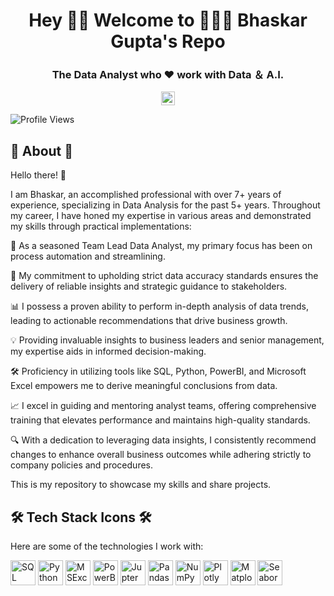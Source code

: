 <h1 align="center">Hey 👋🏻 Welcome to 👨🏻‍💻 Bhaskar Gupta's Repo</h1>

<h3 align="center">The Data Analyst who ♥ work with Data ＆ A.I.</h3>

<p align="center">
<a href="https://linkedin.com/in/bhaskarguptaa" target="blank">
<img align="center" src="https://cdn.jsdelivr.net/npm/simple-icons@3/icons/linkedin.svg" alt="Bhaskar-Gupta" width="22px" />
</a>

![Profile Views](https://komarev.com/ghpvc/?username=BSGuptaa&color=blue)

## 📝 About 📝

Hello there! 👋

I am Bhaskar, an accomplished professional with over 7+ years of experience, specializing in Data Analysis for the past 5+ years. Throughout my career, I have honed my expertise in various areas and demonstrated my skills through practical implementations:

🚀 As a seasoned Team Lead Data Analyst, my primary focus has been on process automation and streamlining.
 
💼 My commitment to upholding strict data accuracy standards ensures the delivery of reliable insights and strategic guidance to stakeholders.
 
📊 I possess a proven ability to perform in-depth analysis of data trends, leading to actionable recommendations that drive business growth.
 
💡 Providing invaluable insights to business leaders and senior management, my expertise aids in informed decision-making.

🛠️ Proficiency in utilizing tools like SQL, Python, PowerBI, and Microsoft Excel empowers me to derive meaningful conclusions from data.

📈 I excel in guiding and mentoring analyst teams, offering comprehensive training that elevates performance and maintains high-quality standards.

🔍 With a dedication to leveraging data insights, I consistently recommend changes to enhance overall business outcomes while adhering strictly to company policies and procedures.

This is my repository to showcase my skills and share projects.

## 🛠️ Tech Stack Icons 🛠️
Here are some of the technologies I work with:

<img src="https://www.acuitytraining.co.uk/wp-content/uploads/2018/11/SQL-Icon.svg" alt="SQL" title="SQL" width="40" height="40"/> <img src="https://www.joinideas.org/wp-content/uploads/2017/06/python-logo.png" alt="Python" title="Python" width="40" height="40"/> <img src="https://cdn.icon-icons.com/icons2/195/PNG/256/Excel_2013_23480.png" alt="MSExcel" title="MSExcel" width="40" height="40"/> <img src="https://cdn.windowsreport.com/wp-content/uploads/2019/08/Power-bi-Authentication-error.jpg" alt="PowerBI" title="PowerBI" width="40" height="40"/> <img src="https://technology.amis.nl/wp-content/uploads/2020/11/image-27.png" alt="JupterNotebook" title="JupterNotebook" width="40" height="40"/> <img src="https://miro.medium.com/v2/resize:fit:915/0*RWkQ0Fziw792xa0S" alt="Pandas" title="Pandas" width="40" height="40"/> <img src="https://miro.medium.com/v2/resize:fit:1001/1*vPezx00A1u0WAfS8e8wBXQ.png" alt="NumPy" title="NumPy" width="40" height="40"/> <img src="https://store-images.s-microsoft.com/image/apps.36868.bfb0e2ee-be9e-4c73-807f-e0a7b805b1be.712aff5d-5800-47e0-97be-58d17ada3fb8.a46845e6-ce94-44cf-892b-54637c6fcf06" alt="Plotly" title="Plotly" width="40" height="40"/> <img src="https://static.javatpoint.com/tutorial/matplotlib/images/matplotlib-tutorial.png" alt="Matplotlib" title="Matplotlib" width="40" height="40"/> <img src="https://seaborn.pydata.org/_images/logo-tall-lightbg.svg" alt="Seaborn" title="Seaborn" width="40" height="40"/>
